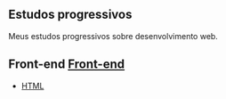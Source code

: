 Estudos progressivos
-----------------------
Meus estudos progressivos sobre desenvolvimento web.
## Front-end [Front-end](front-end/)
- [HTML](front-end/html/)


